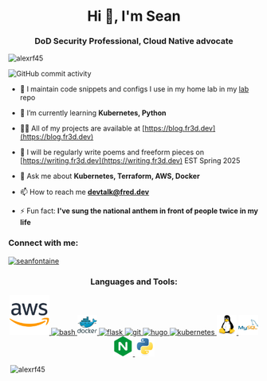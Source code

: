 <h1 align="center">Hi 👋, I'm Sean</h1>
<h3 align="center">DoD Security Professional, Cloud Native advocate</h3>

<p align="left"> <img src="https://komarev.com/ghpvc/?username=alexrf45&label=Profile%20views&color=0e75b6&style=flat" alt="alexrf45" /> </p>
<img alt="GitHub commit activity" src="https://img.shields.io/github/commit-activity/t/alexrf45/lab">


- 🔭 I maintain code snippets and configs I use in my home lab in my [lab](https://github.com/alexrf45/lab) repo 

- 🌱 I’m currently learning **Kubernetes, Python**

- 👨‍💻 All of my projects are available at [https://blog.fr3d.dev](https://blog.fr3d.dev)

- 📝 I will be regularly write poems and freeform pieces on [https://writing.fr3d.dev](https://writing.fr3d.dev) EST Spring 2025

- 💬 Ask me about **Kubernetes, Terraform, AWS, Docker**

- 📫 How to reach me **devtalk@fred.dev**

- ⚡ Fun fact: **I've sung the national anthem in front of people twice in my life**

<h3 align="left">Connect with me:</h3>
<p align="left">
<a href="https://linkedin.com/in/seanfontaine" target="blank"><img align="center" src="https://raw.githubusercontent.com/rahuldkjain/github-profile-readme-generator/master/src/images/icons/Social/linked-in-alt.svg" alt="seanfontaine" height="30" width="40" /></a>
</p>

<h3 align="center">Languages and Tools:</h3>
<p align="center"> <a href="https://aws.amazon.com" target="_blank" rel="noreferrer"> <img src="https://raw.githubusercontent.com/devicons/devicon/master/icons/amazonwebservices/amazonwebservices-original-wordmark.svg" alt="aws" width="80" height="80"/> </a> <a href="https://www.gnu.org/software/bash/" target="_blank" rel="noreferrer"> <img src="https://www.vectorlogo.zone/logos/gnu_bash/gnu_bash-icon.svg" alt="bash" width="40" height="40"/> </a> <a href="https://www.docker.com/" target="_blank" rel="noreferrer"> <img src="https://raw.githubusercontent.com/devicons/devicon/master/icons/docker/docker-original-wordmark.svg" alt="docker" width="40" height="40"/> </a> <a href="https://flask.palletsprojects.com/" target="_blank" rel="noreferrer"> <img src="https://www.vectorlogo.zone/logos/pocoo_flask/pocoo_flask-icon.svg" alt="flask" width="40" height="40"/> </a> <a href="https://git-scm.com/" target="_blank" rel="noreferrer"> <img src="https://www.vectorlogo.zone/logos/git-scm/git-scm-icon.svg" alt="git" width="40" height="40"/> </a> <a href="https://gohugo.io/" target="_blank" rel="noreferrer"> <img src="https://api.iconify.design/logos-hugo.svg" alt="hugo" width="40" height="40"/> </a> <a href="https://kubernetes.io" target="_blank" rel="noreferrer"> <img src="https://www.vectorlogo.zone/logos/kubernetes/kubernetes-icon.svg" alt="kubernetes" width="40" height="40"/> </a> <a href="https://www.linux.org/" target="_blank" rel="noreferrer"> <img src="https://raw.githubusercontent.com/devicons/devicon/master/icons/linux/linux-original.svg" alt="linux" width="40" height="40"/> </a> <a href="https://www.mysql.com/" target="_blank" rel="noreferrer"> <img src="https://raw.githubusercontent.com/devicons/devicon/master/icons/mysql/mysql-original-wordmark.svg" alt="mysql" width="40" height="40"/> </a> <a href="https://www.nginx.com" target="_blank" rel="noreferrer"> <img src="https://raw.githubusercontent.com/devicons/devicon/master/icons/nginx/nginx-original.svg" alt="nginx" width="40" height="40"/> </a> <a href="https://www.python.org" target="_blank" rel="noreferrer"> <img src="https://raw.githubusercontent.com/devicons/devicon/master/icons/python/python-original.svg" alt="python" width="40" height="40"/> </a> </p>

<p>&nbsp;<img align="center" src="https://github-readme-stats.vercel.app/api?username=alexrf45&show_icons=true&locale=en" alt="alexrf45" /></p>

